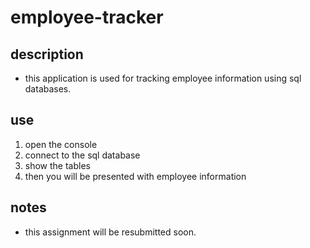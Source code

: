 # employee-tracker

## description 

- this application is used for tracking employee information using sql databases.

## use

1. open the console
2. connect to the sql database
3. show the tables
4. then you will be presented with employee information

## notes

- this assignment will be resubmitted soon.